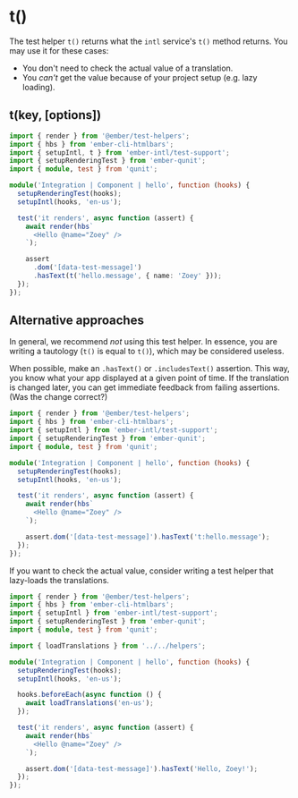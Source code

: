 # t()

The test helper `t()` returns what the `intl` service's `t()` method returns. You may use it for these cases:

- You don't need to check the actual value of a translation.
- You _can't_ get the value because of your project setup (e.g. lazy loading).


## t(key, [options])

```ts
import { render } from '@ember/test-helpers';
import { hbs } from 'ember-cli-htmlbars';
import { setupIntl, t } from 'ember-intl/test-support';
import { setupRenderingTest } from 'ember-qunit';
import { module, test } from 'qunit';

module('Integration | Component | hello', function (hooks) {
  setupRenderingTest(hooks);
  setupIntl(hooks, 'en-us');

  test('it renders', async function (assert) {
    await render(hbs`
      <Hello @name="Zoey" />
    `);

    assert
      .dom('[data-test-message]')
      .hasText(t('hello.message', { name: 'Zoey' }));
  });
});
```


## Alternative approaches

In general, we recommend _not_ using this test helper. In essence, you are writing a tautology (`t()` is equal to `t()`), which may be considered useless.

When possible, make an `.hasText()` or `.includesText()` assertion. This way, you know what your app displayed at a given point of time. If the translation is changed later, you can get immediate feedback from failing assertions. (Was the change correct?)

```ts
import { render } from '@ember/test-helpers';
import { hbs } from 'ember-cli-htmlbars';
import { setupIntl } from 'ember-intl/test-support';
import { setupRenderingTest } from 'ember-qunit';
import { module, test } from 'qunit';

module('Integration | Component | hello', function (hooks) {
  setupRenderingTest(hooks);
  setupIntl(hooks, 'en-us');

  test('it renders', async function (assert) {
    await render(hbs`
      <Hello @name="Zoey" />
    `);

    assert.dom('[data-test-message]').hasText('t:hello.message');
  });
});
```

If you want to check the actual value, consider writing a test helper that lazy-loads the translations.

```ts
import { render } from '@ember/test-helpers';
import { hbs } from 'ember-cli-htmlbars';
import { setupIntl } from 'ember-intl/test-support';
import { setupRenderingTest } from 'ember-qunit';
import { module, test } from 'qunit';

import { loadTranslations } from '../../helpers';

module('Integration | Component | hello', function (hooks) {
  setupRenderingTest(hooks);
  setupIntl(hooks, 'en-us');

  hooks.beforeEach(async function () {
    await loadTranslations('en-us');
  });

  test('it renders', async function (assert) {
    await render(hbs`
      <Hello @name="Zoey" />
    `);

    assert.dom('[data-test-message]').hasText('Hello, Zoey!');
  });
});
```
